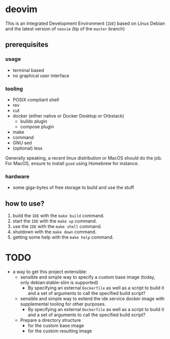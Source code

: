 # deovim

This is an Integrated Development Environment (`IDE`) based on Linux Debian and
the latest version of `neovim` (tip of the `master` branch)

## prerequisites

### usage

- terminal based
- no graphical user interface

### tooling

- POSIX compliant shell
- rev
- cut
- docker (either native or Docker Desktop or Orbstack)
  - buildx plugin
  - compose plugin
- make
- command
- GNU sed
- (optional) less

Generally speaking, a recent linux distribution or MacOS should do the job.
For MacOS, ensure to install `gsed` using Homebrew for instance.

### hardware

- some giga-bytes of free storage to build and use the stuff

## how to use?

1. build the `IDE` with the `make build` command.
2. start the `IDE` with the `make up` command.
3. use the `IDE` with the `make shell` command.
4. shutdown with the `make down` command.
5. getting some help with the `make help` command.

# TODO

- a way to get this project extensible:
  - sensible and simple way to specify a custom base image (today, only
    debian:stable-slim is supported)
    - By specifying an external `Dockerfile` as well as a script to build it
      and a set of arguments to call the specified  build script?
  - sensible and simple way to extend the ide service docker image with
    supplemental tooling for other purposes.
    - By specifying an external `Dockerfile` as well as a script to build it
      and a set of arguments to call the specified  build script?
  - Prepare a directory structure
    - for the custom base image
    - for the custom resulting image
